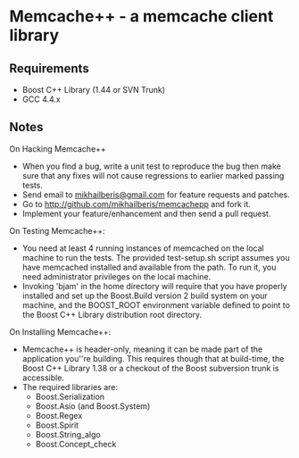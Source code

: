 Memcache++ - a memcache client library
======================================

Requirements
------------

* Boost C++ Library (1.44 or SVN Trunk)
* GCC 4.4.x

Notes
-----

On Hacking Memcache++

* When you find a bug, write a unit test to reproduce the bug
  then make sure that any fixes will not cause regressions to
  earlier marked passing tests.
* Send email to <mikhailberis@gmail.com> for feature requests
  and patches.
* Go to http://github.com/mikhailberis/memcachepp and fork it.
* Implement your feature/enhancement and then send a pull
  request.

On Testing Memcache++:

* You need at least 4 running instances of memcached on the
  local machine to run the tests. The provided test-setup.sh
  script assumes you have memcached installed and available
  from the path. To run it, you need administrator privileges
  on the local machine.
* Invoking 'bjam' in the home directory will require that you
  have properly installed and set up the Boost.Build version 2
  build system on your machine, and the BOOST_ROOT environment
  variable defined to point to the Boost C++ Library
  distribution root directory.

On Installing Memcache++:

* Memcache++ is header-only, meaning it can be made part of
  the application you''re building. This requires though that
  at build-time, the Boost C++ Library 1.38 or a checkout of
  the Boost subversion trunk is accessible.
* The required libraries are:
    - Boost.Serialization
    - Boost.Asio (and Boost.System)
    - Boost.Regex
    - Boost.Spirit
    - Boost.String_algo
    - Boost.Concept_check

